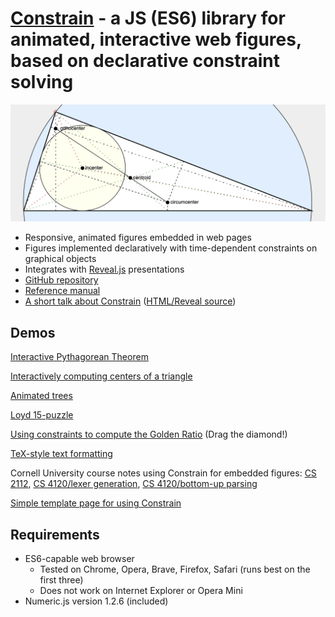 # [Constrain](https://andrewcmyers.github.io/constrain/) - a JS (ES6) library for animated, interactive web figures, based on declarative constraint solving
![Triangle image](images/triangle.png)
- Responsive, animated figures embedded in web pages
- Figures implemented declaratively with time-dependent constraints on graphical objects
- Integrates with [Reveal.js](https://revealjs.com) presentations
- [GitHub repository](https://github.com/andrewcmyers/constrain)
- [Reference manual](https://andrewcmyers.github.io/constrain/doc)
- [A short talk about Constrain](https://www.youtube.com/watch?v=UN_HOWSijNI) ([HTML/Reveal source](https://andrewcmyers.github.io/constrain/examples/talk.html))

## Demos

[Interactive Pythagorean Theorem](https://andrewcmyers.github.io/constrain/examples/pythagoras.html)

[Interactively computing centers of a triangle](https://andrewcmyers.github.io/constrain/examples/triangles.html)

[Animated trees](https://andrewcmyers.github.io/constrain/examples/ll_lr.html)

[Loyd 15-puzzle](https://andrewcmyers.github.io/constrain/examples/loyd.html)

[Using constraints to compute the Golden Ratio](https://andrewcmyers.github.io/constrain/examples/spiral.html) (Drag the diamond!)

[TeX-style text formatting](https://andrewcmyers.github.io/constrain/examples/text-format.html)

Cornell University course notes using Constrain for embedded figures: [CS 2112](https://www.cs.cornell.edu/courses/cs2112/2019fa/lectures/lecture.html?id=objects),
[CS 4120/lexer generation](https://www.cs.cornell.edu/courses/cs4120/2023sp/notes.html?id=leximpl),
[CS 4120/bottom-up parsing](https://www.cs.cornell.edu/courses/cs4120/2023sp/notes.html?id=bottomup)

[Simple template page for using Constrain](https://andrewcmyers.github.io/constrain/examples/template.html)

## Requirements

- ES6-capable web browser
    - Tested on Chrome, Opera, Brave, Firefox, Safari (runs best on the first three)
    - Does not work on Internet Explorer or Opera Mini
- Numeric.js version 1.2.6 (included)
